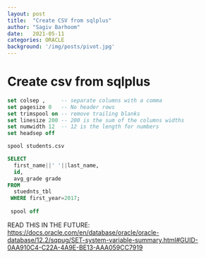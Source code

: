 ```yaml
---
layout: post
title:  "Create CSV from sqlplus"
author: "Sagiv Barhoom"
date:   2021-05-11
categories: ORACLE 
background: '/img/posts/pivot.jpg'
---
```


# Create csv from sqlplus
```sql
set colsep ,     -- separate columns with a comma
set pagesize 0   -- No header rows
set trimspool on -- remove trailing blanks
set linesize 200 -- 200 is the sum of the columns widths
set numwidth 12  -- 12 is the length for numbers 
set headsep off

spool students.csv

SELECT
  first_name||' '||last_name,
  id,
  avg_grade grade  
FROM
  stuednts_tbl
 WHERE first_year=2017;
 
 spool off
 ```
 
 
 READ THIS IN THE FUTURE:
 https://docs.oracle.com/en/database/oracle/oracle-database/12.2/sqpug/SET-system-variable-summary.html#GUID-0AA910C4-C22A-4A9E-BE13-AAA059CC7919
